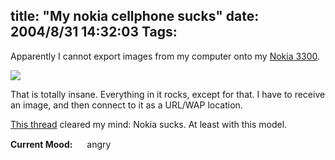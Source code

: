 title: "My nokia cellphone sucks"
date: 2004/8/31 14:32:03
Tags: 
---
<p>Apparently I cannot export images from my computer onto my <a href="http://latinoamerica.ext.nokia.com/phones/gallery/view_product.asp?id=2819">Nokia 3300</a>.

</p>
<img src="http://latinoamerica.ext.nokia.com/download/images/product/20030821_142613_14727.jpg"/><p>

That is totally insane. Everything in it rocks, except for that. I have to receive an image, and then connect to it as a URL/WAP location.

<a href="http://www.mobiledia.com/forum/topic3801.html">This thread</a> cleared my mind: Nokia sucks. At least with this model.
</p>
<strong>Current Mood:</strong> <img width="15" height="15" src="http://stat.livejournal.com/img/mood/growf/smileys/angry.gif"/> angry

